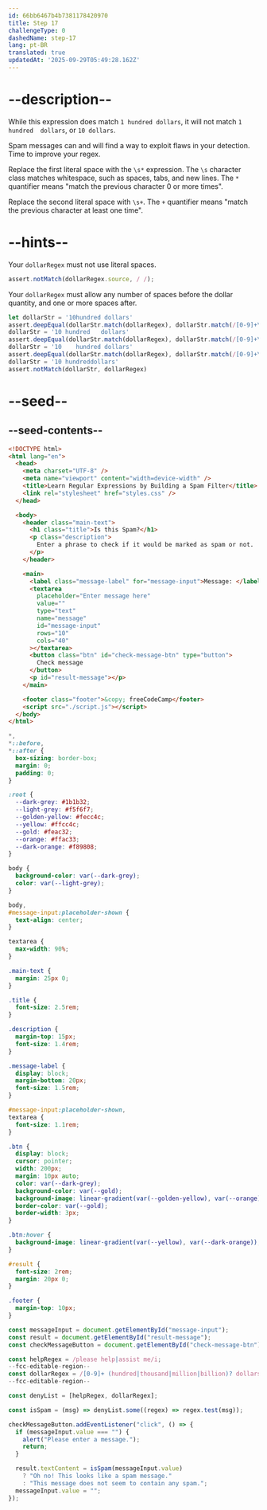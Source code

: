 ```yaml
---
id: 66bb6467b4b7381178420970
title: Step 17
challengeType: 0
dashedName: step-17
lang: pt-BR
translated: true
updatedAt: '2025-09-29T05:49:28.162Z'
---
```


# --description--

While this expression does match `1 hundred dollars`, it will not match `1  hundred  dollars`, or `10 dollars`.

Spam messages can and will find a way to exploit flaws in your detection. Time to improve your regex.

Replace the first literal space with the `\s*` expression. The `\s` character class matches whitespace, such as spaces, tabs, and new lines. The `*` quantifier means "match the previous character 0 or more times".

Replace the second literal space with `\s+`. The `+` quantifier means "match the previous character at least one time".

# --hints--

Your `dollarRegex` must not use literal spaces. 

```js
assert.notMatch(dollarRegex.source, / /);
```

Your `dollarRegex` must allow any number of spaces before the dollar quantity, and one or more spaces after.

```js
let dollarStr = '10hundred dollars'
assert.deepEqual(dollarStr.match(dollarRegex), dollarStr.match(/[0-9]+\s*(hundred|thousand|million|billion)?\s+dollars/i));
dollarStr = '10 hundred   dollars'
assert.deepEqual(dollarStr.match(dollarRegex), dollarStr.match(/[0-9]+\s*(hundred|thousand|million|billion)?\s+dollars/i));
dollarStr = '10    hundred dollars'
assert.deepEqual(dollarStr.match(dollarRegex), dollarStr.match(/[0-9]+\s*(hundred|thousand|million|billion)?\s+dollars/i));
dollarStr = '10 hundreddollars'
assert.notMatch(dollarStr, dollarRegex)
```

# --seed--

## --seed-contents--

```html
<!DOCTYPE html>
<html lang="en">
  <head>
    <meta charset="UTF-8" />
    <meta name="viewport" content="width=device-width" />
    <title>Learn Regular Expressions by Building a Spam Filter</title>
    <link rel="stylesheet" href="styles.css" />
  </head>

  <body>
    <header class="main-text">
      <h1 class="title">Is this Spam?</h1>
      <p class="description">
        Enter a phrase to check if it would be marked as spam or not.
      </p>
    </header>

    <main>
      <label class="message-label" for="message-input">Message: </label>
      <textarea
        placeholder="Enter message here"
        value=""
        type="text"
        name="message"
        id="message-input"
        rows="10"
        cols="40"
      ></textarea>
      <button class="btn" id="check-message-btn" type="button">
        Check message
      </button>
      <p id="result-message"></p>
    </main>

    <footer class="footer">&copy; freeCodeCamp</footer>
    <script src="./script.js"></script>
  </body>
</html>
```

```css
*,
*::before,
*::after {
  box-sizing: border-box;
  margin: 0;
  padding: 0;
}

:root {
  --dark-grey: #1b1b32;
  --light-grey: #f5f6f7;
  --golden-yellow: #fecc4c;
  --yellow: #ffcc4c;
  --gold: #feac32;
  --orange: #ffac33;
  --dark-orange: #f89808;
}

body {
  background-color: var(--dark-grey);
  color: var(--light-grey);
}

body,
#message-input:placeholder-shown {
  text-align: center;
}

textarea {
  max-width: 90%;
}

.main-text {
  margin: 25px 0;
}

.title {
  font-size: 2.5rem;
}

.description {
  margin-top: 15px;
  font-size: 1.4rem;
}

.message-label {
  display: block;
  margin-bottom: 20px;
  font-size: 1.5rem;
}

#message-input:placeholder-shown,
textarea {
  font-size: 1.1rem;
}

.btn {
  display: block;
  cursor: pointer;
  width: 200px;
  margin: 10px auto;
  color: var(--dark-grey);
  background-color: var(--gold);
  background-image: linear-gradient(var(--golden-yellow), var(--orange));
  border-color: var(--gold);
  border-width: 3px;
}

.btn:hover {
  background-image: linear-gradient(var(--yellow), var(--dark-orange));
}

#result {
  font-size: 2rem;
  margin: 20px 0;
}

.footer {
  margin-top: 10px;
}
```

```js
const messageInput = document.getElementById("message-input");
const result = document.getElementById("result-message");
const checkMessageButton = document.getElementById("check-message-btn");

const helpRegex = /please help|assist me/i;
--fcc-editable-region--
const dollarRegex = /[0-9]+ (hundred|thousand|million|billion)? dollars/i;
--fcc-editable-region--

const denyList = [helpRegex, dollarRegex];

const isSpam = (msg) => denyList.some((regex) => regex.test(msg));

checkMessageButton.addEventListener("click", () => {
  if (messageInput.value === "") {
    alert("Please enter a message.");
    return;
  }

  result.textContent = isSpam(messageInput.value)
    ? "Oh no! This looks like a spam message."
    : "This message does not seem to contain any spam.";
  messageInput.value = "";
});
```
